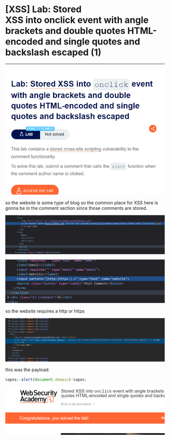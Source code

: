 # [XSS] Lab: Stored XSS into onclick event with angle brackets and double quotes HTML-encoded and single quotes and backslash escaped (1)

---

![Untitled](%5BXSS%5D%20Lab%20Stored%20XSS%20into%20onclick%20event%20with%20angle%2014b157f39ced4f758e17ff8ba004afb6/Untitled.png)

so the website is some type of blog so the common place for XSS here is gonna be in the comment section since those comments are stored. 

![Untitled](%5BXSS%5D%20Lab%20Stored%20XSS%20into%20onclick%20event%20with%20angle%2014b157f39ced4f758e17ff8ba004afb6/Untitled%201.png)

![Untitled](%5BXSS%5D%20Lab%20Stored%20XSS%20into%20onclick%20event%20with%20angle%2014b157f39ced4f758e17ff8ba004afb6/Untitled%202.png)

so the website requires a http or https

![Untitled](%5BXSS%5D%20Lab%20Stored%20XSS%20into%20onclick%20event%20with%20angle%2014b157f39ced4f758e17ff8ba004afb6/Untitled%203.png)

this was the payload: 

```jsx
&apos;-alert(document.domain)-&apos;
```

![Untitled](%5BXSS%5D%20Lab%20Stored%20XSS%20into%20onclick%20event%20with%20angle%2014b157f39ced4f758e17ff8ba004afb6/Untitled%204.png)